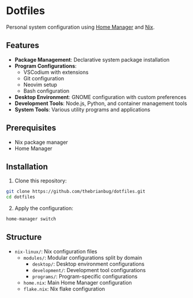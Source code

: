 # Dotfiles

Personal system configuration using [Home Manager](https://nix-community.github.io/home-manager/) and [Nix](https://nixos.org/).

## Features

- **Package Management**: Declarative system package installation
- **Program Configurations**: 
  - VSCodium with extensions
  - Git configuration
  - Neovim setup
  - Bash configuration
- **Desktop Environment**: GNOME configuration with custom preferences
- **Development Tools**: Node.js, Python, and container management tools
- **System Tools**: Various utility programs and applications

## Prerequisites

- Nix package manager
- Home Manager

## Installation

1. Clone this repository:
```bash
git clone https://github.com/thebrianbug/dotfiles.git
cd dotfiles
```

2. Apply the configuration:
```bash
home-manager switch
```

## Structure

- `nix-linux/`: Nix configuration files
  - `modules/`: Modular configurations split by domain
    - `desktop/`: Desktop environment configurations
    - `development/`: Development tool configurations
    - `programs/`: Program-specific configurations
  - `home.nix`: Main Home Manager configuration
  - `flake.nix`: Nix flake configuration
